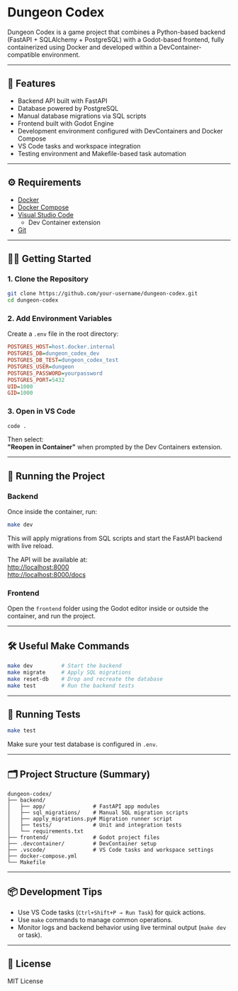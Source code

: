 # Dungeon Codex

Dungeon Codex is a game project that combines a Python-based backend (FastAPI + SQLAlchemy + PostgreSQL) with a Godot-based frontend, fully containerized using Docker and developed within a DevContainer-compatible environment.

---

## 🚀 Features

- Backend API built with FastAPI  
- Database powered by PostgreSQL  
- Manual database migrations via SQL scripts  
- Frontend built with Godot Engine  
- Development environment configured with DevContainers and Docker Compose  
- VS Code tasks and workspace integration  
- Testing environment and Makefile-based task automation

---

## ⚙️ Requirements

- [Docker](https://www.docker.com/)  
- [Docker Compose](https://docs.docker.com/compose/)  
- [Visual Studio Code](https://code.visualstudio.com/)  
  - Dev Container extension  
- [Git](https://git-scm.com/)

---

## 🧑‍💻 Getting Started

### 1. Clone the Repository

```bash
git clone https://github.com/your-username/dungeon-codex.git
cd dungeon-codex
```

### 2. Add Environment Variables

Create a `.env` file in the root directory:

```ini
POSTGRES_HOST=host.docker.internal
POSTGRES_DB=dungeon_codex_dev
POSTGRES_DB_TEST=dungeon_codex_test
POSTGRES_USER=dungeon
POSTGRES_PASSWORD=yourpassword
POSTGRES_PORT=5432
UID=1000
GID=1000
```

### 3. Open in VS Code

```bash
code .
```

Then select:  
**"Reopen in Container"** when prompted by the Dev Containers extension.

---

## 🐳 Running the Project

### Backend

Once inside the container, run:

```bash
make dev
```

This will apply migrations from SQL scripts and start the FastAPI backend with live reload.

The API will be available at:  
[http://localhost:8000](http://localhost:8000)  
[http://localhost:8000/docs](http://localhost:8000/docs)

### Frontend

Open the `frontend` folder using the Godot editor inside or outside the container, and run the project.

---

## 🛠 Useful Make Commands

```bash
make dev         # Start the backend
make migrate     # Apply SQL migrations
make reset-db    # Drop and recreate the database
make test        # Run the backend tests
```

---

## 🧪 Running Tests

```bash
make test
```

Make sure your test database is configured in `.env`.

---

## 🗂 Project Structure (Summary)

```
dungeon-codex/
├── backend/
│   ├── app/               # FastAPI app modules
│   ├── sql_migrations/    # Manual SQL migration scripts
│   ├── apply_migrations.py# Migration runner script
│   ├── tests/             # Unit and integration tests
│   └── requirements.txt
├── frontend/              # Godot project files
├── .devcontainer/         # DevContainer setup
├── .vscode/               # VS Code tasks and workspace settings
├── docker-compose.yml
└── Makefile
```

---

## 📦 Development Tips

- Use VS Code tasks (`Ctrl+Shift+P → Run Task`) for quick actions.  
- Use `make` commands to manage common operations.  
- Monitor logs and backend behavior using live terminal output (`make dev` or task).

---

## 📜 License

MIT License
